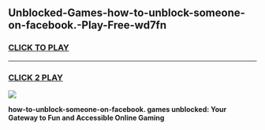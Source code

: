 
## Unblocked-Games-how-to-unblock-someone-on-facebook.-Play-Free-wd7fn
<h3>
<a href="https://premium76.site?title=how-to-unblock-someone-on-facebook.&ref=18A1">CLICK TO PLAY</a></h3>
<hr>

<h3>
<a href="https://premium76.site?title=how-to-unblock-someone-on-facebook.&ref=18A1">CLICK 2 PLAY</a>
  
</h3>

<a href="https://premium76.site?title=how-to-unblock-someone-on-facebook.&ref=18A1"><img src="https://clearcache.store/games.png"></a>


**how-to-unblock-someone-on-facebook. games unblocked: Your Gateway to Fun and Accessible Online Gaming**
